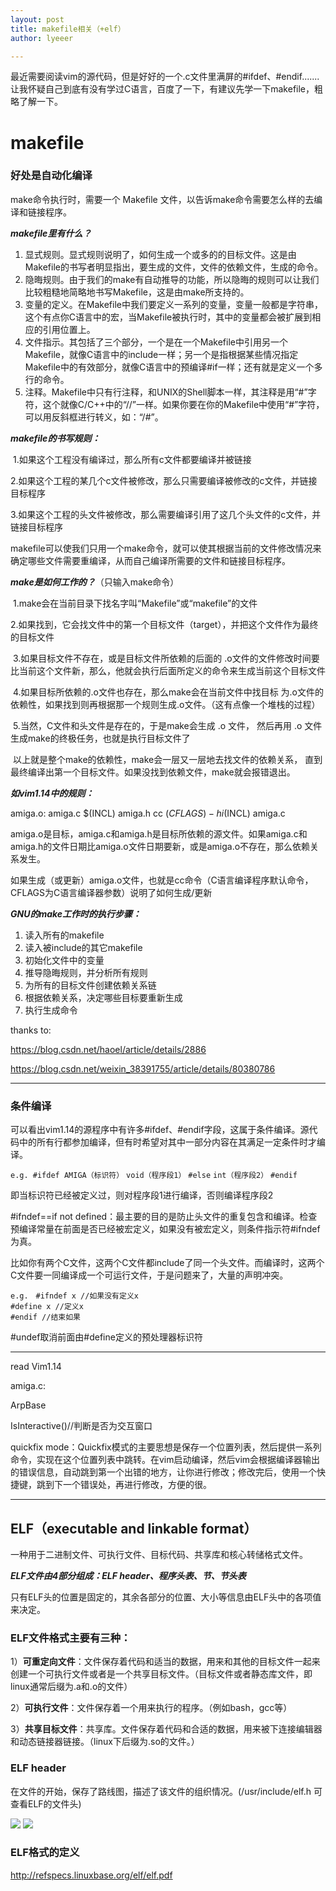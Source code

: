 ```yaml
---
layout: post
title: makefile相关（+elf）
author: lyeeer

---
```


最近需要阅读vim的源代码，但是好好的一个.c文件里满屏的#ifdef、#endif.......让我怀疑自己到底有没有学过C语言，百度了一下，有建议先学一下makefile，粗略了解一下。

# makefile

### 好处是自动化编译

make命令执行时，需要一个 Makefile 文件，以告诉make命令需要怎么样的去编译和链接程序。

***makefile里有什么？***

1. 显式规则。显式规则说明了，如何生成一个或多的的目标文件。这是由Makefile的书写者明显指出，要生成的文件，文件的依赖文件，生成的命令。
2. 隐晦规则。由于我们的make有自动推导的功能，所以隐晦的规则可以让我们比较粗糙地简略地书写Makefile，这是由make所支持的。
3. 变量的定义。在Makefile中我们要定义一系列的变量，变量一般都是字符串，这个有点你C语言中的宏，当Makefile被执行时，其中的变量都会被扩展到相应的引用位置上。
4. 文件指示。其包括了三个部分，一个是在一个Makefile中引用另一个Makefile，就像C语言中的include一样；另一个是指根据某些情况指定Makefile中的有效部分，就像C语言中的预编译#if一样；还有就是定义一个多行的命令。
5. 注释。Makefile中只有行注释，和UNIX的Shell脚本一样，其注释是用“#”字符，这个就像C/C++中的“//”一样。如果你要在你的Makefile中使用“#”字符，可以用反斜框进行转义，如：“/#”。

***makefile的书写规则：***

​	1.如果这个工程没有编译过，那么所有c文件都要编译并被链接

​	2.如果这个工程的某几个c文件被修改，那么只需要编译被修改的c文件，并链接目标程序

​	3.如果这个工程的头文件被修改，那么需要编译引用了这几个头文件的c文件，并链接目标程序

makefile可以使我们只用一个make命令，就可以使其根据当前的文件修改情况来确定哪些文件需要重编译，从而自己编译所需要的文件和链接目标程序。

***make是如何工作的？***（只输入make命令）

​	1.make会在当前目录下找名字叫“Makefile”或“makefile”的文件

​	2.如果找到，它会找文件中的第一个目标文件（target），并把这个文件作为最终的目标文件 

​	3.如果目标文件不存在，或是目标文件所依赖的后面的 .o文件的文件修改时间要比当前这个文件新，那么，他就会执行后面所定义的命令来生成当前这个目标文件 

​	4.如果目标所依赖的.o文件也存在，那么make会在当前文件中找目标 为.o文件的依赖性，如果找到则再根据那一个规则生成.o文件。（这有点像一个堆栈的过程） 

​	5.当然，C文件和头文件是存在的，于是make会生成 .o 文件， 然后再用 .o 文件生成make的终极任务，也就是执行目标文件了

​       以上就是整个make的依赖性，make会一层又一层地去找文件的依赖关系， 直到最终编译出第一个目标文件。如果没找到依赖文件，make就会报错退出。 

***如vim1.14中的规则：***

amiga.o:	amiga.c  $(INCL) amiga.h
	cc $(CFLAGS) -hi$(INCL) amiga.c

amiga.o是目标，amiga.c和amiga.h是目标所依赖的源文件。如果amiga.c和amiga.h的文件日期比amiga.o文件日期要新，或是amiga.o不存在，那么依赖关系发生。

如果生成（或更新）amiga.o文件，也就是cc命令（C语言编译程序默认命令，CFLAGS为C语言编译器参数）说明了如何生成/更新

***GNU的make工作时的执行步骤：***

1. 读入所有的makefile
2. 读入被include的其它makefile
3. 初始化文件中的变量
4. 推导隐晦规则，并分析所有规则
5. 为所有的目标文件创建依赖关系链
6. 根据依赖关系，决定哪些目标要重新生成
7. 执行生成命令





thanks to:

https://blog.csdn.net/haoel/article/details/2886

https://blog.csdn.net/weixin_38391755/article/details/80380786

-------------

### 条件编译

可以看出vim1.14的源程序中有许多#ifdef、#endif字段，这属于条件编译。源代码中的所有行都参加编译，但有时希望对其中一部分内容在其满足一定条件时才编译。

`e.g. #ifdef AMIGA（标识符）`
`void（程序段1）`
`#else`
`int（程序段2）`
`#endif`

即当标识符已经被定义过，则对程序段1进行编译，否则编译程序段2

#ifndef==if not defined：最主要的目的是防止头文件的重复包含和编译。检查预编译常量在前面是否已经被宏定义，如果没有被宏定义，则条件指示符#ifndef为真。

比如你有两个C文件，这两个C文件都include了同一个头文件。而编译时，这两个C文件要一同编译成一个可运行文件，于是问题来了，大量的声明冲突。

``e.g.　#ifndef x //如果没有定义x                                                                                           #define x //定义x                                                                                                                                       #endif //结束如果``

#undef取消前面由#define定义的预处理器标识符

---------------------

read Vim1.14

amiga.c:

ArpBase

IsInteractive()//判断是否为交互窗口

quickfix mode：Quickfix模式的主要思想是保存一个位置列表，然后提供一系列命令，实现在这个位置列表中跳转。在vim启动编译，然后vim会根据编译器输出的错误信息，自动跳到第一个出错的地方，让你进行修改；修改完后，使用一个快捷键，跳到下一个错误处，再进行修改，方便的很。

-----------------------------------------

## ELF（executable and linkable format）

一种用于二进制文件、可执行文件、目标代码、共享库和核心转储格式文件。

***ELF文件由4部分组成：ELF header、程序头表、节、节头表***

只有ELF头的位置是固定的，其余各部分的位置、大小等信息由ELF头中的各项值来决定。

### ELF文件格式主要有三种：

1）**可重定向文件**：文件保存着代码和适当的数据，用来和其他的目标文件一起来创建一个可执行文件或者是一个共享目标文件。（目标文件或者静态库文件，即linux通常后缀为.a和.o的文件）

2）**可执行文件**：文件保存着一个用来执行的程序。（例如bash，gcc等）

3）**共享目标文件**：共享库。文件保存着代码和合适的数据，用来被下连接编辑器和动态链接器链接。（linux下后缀为.so的文件。）

### ELF header

在文件的开始，保存了路线图，描述了该文件的组织情况。(/usr/include/elf.h 可查看ELF的文件头)

<img src="{{ site.baseurl }}/images/190511-001.jpg"/>

<img src="{{ site.baseurl }}/images/190511-002.jpg"/>

### ELF格式的定义

<http://refspecs.linuxbase.org/elf/elf.pdf>